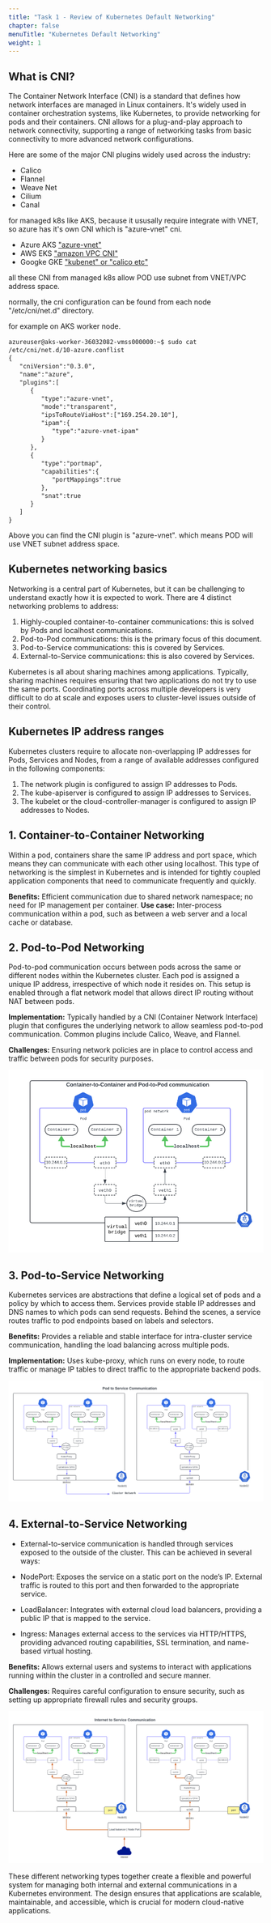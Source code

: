 ```yaml
---
title: "Task 1 - Review of Kubernetes Default Networking"
chapter: false
menuTitle: "Kubernetes Default Networking"
weight: 1
---
```


## What is CNI?

The Container Network Interface (CNI) is a standard that defines how network interfaces are managed in Linux containers. It's widely used in container orchestration systems, like Kubernetes, to provide networking for pods and their containers. CNI allows for a plug-and-play approach to network connectivity, supporting a range of networking tasks from basic connectivity to more advanced network configurations.

Here are some of the major CNI plugins widely used across the industry:

- Calico
- Flannel
- Weave Net
- Cilium
- Canal

for managed k8s like AKS, because it ususally require integrate with VNET, so azure has it's own CNI which is "azure-vnet" cni.

- Azure AKS ["azure-vnet"](https://github.com/Azure/azure-container-networking/blob/master/docs/cni.md)
- AWS EKS  ["amazon VPC CNI"](https://github.com/aws/amazon-vpc-cni-k8s)
- Googke GKE ["kubenet" or "calico etc"](https://cloud.google.com/kubernetes-engine/docs/concepts/network-overview)

all these CNI from managed k8s allow POD use subnet from VNET/VPC address space. 

normally, the cni configuration can be found from each node  "/etc/cni/net.d" directory. 

for example on AKS worker node.

```
azureuser@aks-worker-36032082-vmss000000:~$ sudo cat /etc/cni/net.d/10-azure.conflist 
{
   "cniVersion":"0.3.0",
   "name":"azure",
   "plugins":[
      {
         "type":"azure-vnet",
         "mode":"transparent",
         "ipsToRouteViaHost":["169.254.20.10"],
         "ipam":{
            "type":"azure-vnet-ipam"
         }
      },
      {
         "type":"portmap",
         "capabilities":{
            "portMappings":true
         },
         "snat":true
      }
   ]
}
```
Above you can find the CNI plugin is "azure-vnet". which means POD will use VNET subnet address space. 

## Kubernetes networking basics

Networking is a central part of Kubernetes, but it can be challenging to understand exactly how it is expected to work. There are 4 distinct networking problems to address: 

1. Highly-coupled container-to-container communications: this is solved by Pods and localhost communications.
2. Pod-to-Pod communications: this is the primary focus of this document.
3. Pod-to-Service communications: this is covered by Services.
4. External-to-Service communications: this is also covered by Services.


Kubernetes is all about sharing machines among applications. Typically, sharing machines requires ensuring that two applications do not try to use the same ports. Coordinating ports across multiple developers is very difficult to do at scale and exposes users to cluster-level issues outside of their control.

## Kubernetes IP address ranges

Kubernetes clusters require to allocate non-overlapping IP addresses for Pods, Services and Nodes, from a range of available addresses configured in the following components:

1. The network plugin is configured to assign IP addresses to Pods.
2. The kube-apiserver is configured to assign IP addresses to Services.
3. The kubelet or the cloud-controller-manager is configured to assign IP addresses to Nodes.


## 1. Container-to-Container Networking

Within a pod, containers share the same IP address and port space, which means they can communicate with each other using localhost. This type of networking is the simplest in Kubernetes and is intended for tightly coupled application components that need to communicate frequently and quickly.

**Benefits:** Efficient communication due to shared network namespace; no need for IP management per container.
**Use case:** Inter-process communication within a pod, such as between a web server and a local cache or database.

## 2. Pod-to-Pod Networking

Pod-to-pod communication occurs between pods across the same or different nodes within the Kubernetes cluster. Each pod is assigned a unique IP address, irrespective of which node it resides on. This setup is enabled through a flat network model that allows direct IP routing without NAT between pods.

**Implementation:** Typically handled by a CNI (Container Network Interface) plugin that configures the underlying network to allow seamless pod-to-pod communication. Common plugins include Calico, Weave, and Flannel.

**Challenges:** Ensuring network policies are in place to control access and traffic between pods for security purposes.

![imagepod](../images/pdtopd.png)


## 3. Pod-to-Service Networking

Kubernetes services are abstractions that define a logical set of pods and a policy by which to access them. Services provide stable IP addresses and DNS names to which pods can send requests. Behind the scenes, a service routes traffic to pod endpoints based on labels and selectors.

**Benefits:** Provides a reliable and stable interface for intra-cluster service communication, handling the load balancing across multiple pods.

**Implementation:** Uses kube-proxy, which runs on every node, to route traffic or manage IP tables to direct traffic to the appropriate backend pods.

![imagesvc](../images/pdtosvc.png)

## 4. External-to-Service Networking

- External-to-service communication is handled through services exposed to the outside of the cluster. This can be achieved in several ways:

- NodePort: Exposes the service on a static port on the node’s IP. External traffic is routed to this port and then forwarded to the appropriate service.

- LoadBalancer: Integrates with external cloud load balancers, providing a public IP that is mapped to the service.

- Ingress: Manages external access to the services via HTTP/HTTPS, providing advanced routing capabilities, SSL termination, and name-based virtual hosting.

**Benefits:** Allows external users and systems to interact with applications running within the cluster in a controlled and secure manner.

**Challenges:** Requires careful configuration to ensure security, such as setting up appropriate firewall rules and security groups.

![imageinternet](../images/internettosvc.png)

These different networking types together create a flexible and powerful system for managing both internal and external communications in a Kubernetes environment. The design ensures that applications are scalable, maintainable, and accessible, which is crucial for modern cloud-native applications.


